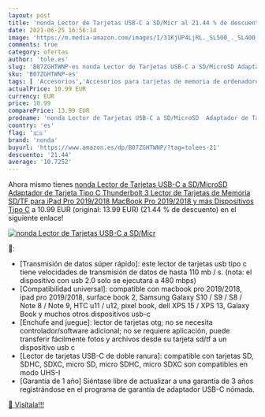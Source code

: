```yaml
---
layout: post
title: 'nonda Lector de Tarjetas USB-C a SD/Micr al 21.44 % de descuento'
date: 2021-06-25 16:56:14
image: 'https://m.media-amazon.com/images/I/31KjUP4LjRL._SL500_._SL400_.jpg'
comments: true
category: ofertas
author: 'tole.es'
slug: 'B07ZGHTWNP-es nonda Lector de Tarjetas USB-C a SD/MicroSD Adaptador de...'
sku: 'B07ZGHTWNP-es'
tags: [ 'Accesorios','Accesorios para tarjetas de memoria de ordenadores','Informática','Lectores de tarjetas de memoria externos','ipad','nonda', ]
actualPrice: 10.99 EUR
currency: EUR
price: 10.99
comparePrice: 13.99 EUR
prodname: 'nonda Lector de Tarjetas USB-C a SD/MicroSD  Adaptador de Tarjeta Tipo C Thunderbolt 3 Lector de Tarjetas de Memoria SD/TF para iPad Pro 2019/2018  MacBook Pro 2019/2018 y más Dispositivos Tipo C'
country: 'es'
flag: '🇪🇸'
brand: 'nonda'
buyurl: 'https://www.amazon.es/dp/B07ZGHTWNP/?tag=tolees-21'
descuento: '21.44'
average: '10.7252'
---
```


Ahora mismo tienes [nonda Lector de Tarjetas USB-C a SD/MicroSD  Adaptador de Tarjeta Tipo C Thunderbolt 3 Lector de Tarjetas de Memoria SD/TF para iPad Pro 2019/2018  MacBook Pro 2019/2018 y más Dispositivos Tipo C](https://www.amazon.es/dp/B07ZGHTWNP/?tag=tolees-21) a 10.99 EUR (original: 13.99 EUR) (21.44 %  de descuento) en el siguiente enlace!

[![nonda Lector de Tarjetas USB-C a SD/Micr](https://m.media-amazon.com/images/I/31KjUP4LjRL._SL500_._SL400_.jpg)](https://www.amazon.es/dp/B07ZGHTWNP/?tag=tolees-21)

🔎:

- [Transmisión de datos súper rápido]: este lector de tarjetas usb tipo c tiene velocidades de transmisión de datos de hasta 110 mb / s. (nota: el dispositivo con usb 2.0 solo se ejecutará a 480 mbps)
- [Compatibilidad universal]: compatible con macbook pro 2019/2018, ipad pro 2019/2018, surface book 2, Samsung Galaxy S10 / S9 / S8 / Note 8 / Note 9, HTC u11 / u12, pixel book, dell XPS 15 / XPS 13, Galaxy Book y muchos otros dispositivos usb-c
- [Enchufe and juegue]: lector de tarjetas otg; no se necesita controlador/software adicional; no se requiere aplicación, puede transferir fácilmente fotos y archivos desde su tarjeta sd/tf a un dispositivo usb c
- [Lector de tarjetas USB-C de doble ranura]: compatible con tarjetas SD, SDHC, SDXC, micro SD, micro SDHC, micro SDXC son compatibles en modo UHS-I
- [Garantía de 1 año] Siéntase libre de actualizar a una garantía de 3 años registrándose en el programa de garantía de adaptador USB-C nómada.

[🛒 Visítala!!!](https://www.amazon.es/dp/B07ZGHTWNP/?tag=tolees-21)

